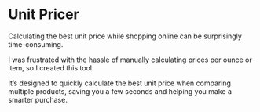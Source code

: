 # Unit Pricer

Calculating the best unit price while shopping online can be surprisingly time-consuming.

I was frustrated with the hassle of manually calculating prices per ounce or item, so I created this tool.

It’s designed to quickly calculate the best unit price when comparing multiple products, saving you a few seconds and helping you make a smarter purchase.

